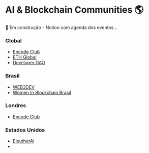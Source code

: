 # AI & Blockchain Communities 🌎

🚧 Em construção - Notion com agenda dos eventos...

### Global
- [Encode Club](https://www.encode.club/)
- [ETH Global](https://ethglobal.com/events)
- [Developer DAO](https://www.developerdao.com/)


### Brasil
- [WEB3DEV](https://www.w3d.community/en)
- [Women In Blockchain Brasil](https://www.instagram.com/womeninblockchainbr/)


### Londres
- [Encode Club](https://www.encode.club/)

### Estados Unidos
- [EleutherAI](https://www.eleuther.ai/community)
- 
